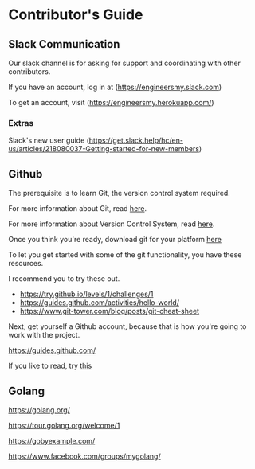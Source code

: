 # Contributor's Guide

## Slack Communication

Our slack channel is for asking for support and coordinating with other contributors.

If you have an account, log in at (https://engineersmy.slack.com)

To get an account, visit (https://engineersmy.herokuapp.com/)

### Extras
Slack's new user guide (https://get.slack.help/hc/en-us/articles/218080037-Getting-started-for-new-members)


## Github

The prerequisite is to learn Git, the version control system required.

For more information about Git, read [here](https://en.wikipedia.org/wiki/Git).

For more information about Version Control System, read [here](https://en.wikipedia.org/wiki/Version_control).

Once you think you're ready, download git for your platform [here](https://git-scm.com/downloads)

To let you get started with some of the git functionality, you have these resources.

I recommend you to try these out.

* https://try.github.io/levels/1/challenges/1
* https://guides.github.com/activities/hello-world/
* https://www.git-tower.com/blog/posts/git-cheat-sheet

Next, get yourself a Github account, because that is how you're going to work with the project.

https://guides.github.com/

If you like to read, try [this](https://help.github.com/categories/collaborating-with-issues-and-pull-requests/)


## Golang 

https://golang.org/

https://tour.golang.org/welcome/1

https://gobyexample.com/

https://www.facebook.com/groups/mygolang/
